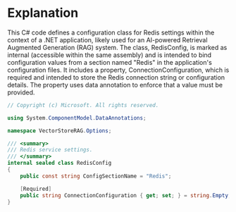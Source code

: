 # Explanation
This C# code defines a configuration class for Redis settings within the context of a .NET application, likely used for an AI-powered Retrieval Augmented Generation (RAG) system. The class, RedisConfig, is marked as internal (accessible within the same assembly) and is intended to bind configuration values from a section named "Redis" in the application's configuration files. It includes a property, ConnectionConfiguration, which is required and intended to store the Redis connection string or configuration details. The property uses data annotation to enforce that a value must be provided.

```csharp
// Copyright (c) Microsoft. All rights reserved.

using System.ComponentModel.DataAnnotations;

namespace VectorStoreRAG.Options;

/// <summary>
/// Redis service settings.
/// </summary>
internal sealed class RedisConfig
{
    public const string ConfigSectionName = "Redis";

    [Required]
    public string ConnectionConfiguration { get; set; } = string.Empty;
}
```
